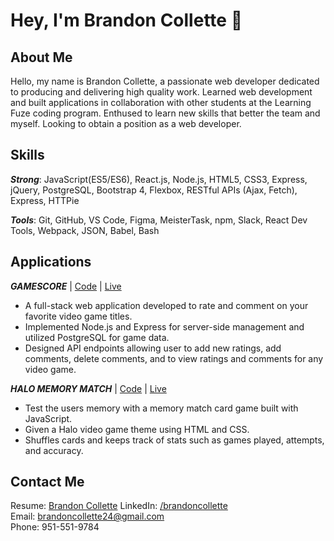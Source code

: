 # Hey, I'm Brandon Collette 👋   

## About Me
Hello, my name is Brandon Collette, a passionate web developer dedicated to producing and delivering high quality work. Learned web development and built applications in collaboration with other students at the Learning Fuze coding program. Enthused to learn new skills that better the team and myself. Looking to obtain a position as a web developer.

## Skills
 _**Strong**_: JavaScript(ES5/ES6), React.js, Node.js, HTML5, CSS3, Express, jQuery, PostgreSQL, Bootstrap 4, Flexbox, RESTful APIs (Ajax, Fetch), Express, HTTPie
 
 _**Tools**_: Git, GitHub, VS Code, Figma, MeisterTask, npm, Slack, React Dev Tools, Webpack, JSON, Babel, Bash

## Applications
_**GAMESCORE**_ | [Code](https://github.com/BrandonCollette/video-game-app) | [Live](https://game-score-app.herokuapp.com/)
* A full-stack web application developed to rate and comment on your favorite video game titles.
* Implemented Node.js and Express for server-side management and utilized PostgreSQL for game data.
* Designed API endpoints allowing user to add new ratings, add comments, delete comments, and to view ratings and
comments for any video game.

_**HALO MEMORY MATCH**_ | [Code](https://github.com/BrandonCollette/portfolio/tree/main/memory_match) | [Live](https://brandoncollette.github.io/portfolio/memory_match/index.html)
* Test the users memory with a memory match card game built with JavaScript.
* Given a Halo video game theme using HTML and CSS.
* Shuffles cards and keeps track of stats such as games played, attempts, and accuracy.

## Contact Me
Resume: [Brandon Collette]([https://drive.google.com/file/d/1QF2XJCS21FYkTWcapVTf0y9m74tWKJk1/view?usp=sharing](https://drive.google.com/file/d/1d0ApQRKZPXnrFXaaQa1Bd1dw9YPpHQ1R/view?usp=sharing))  
LinkedIn: [/brandoncollette](https://www.linkedin.com/in/brandoncollette/)   
Email: brandoncollette24@gmail.com   
Phone: 951-551-9784   



<!---
BrandonCollette/BrandonCollette is a ✨ special ✨ repository because its `README.md` (this file) appears on your GitHub profile.
You can click the Preview link to take a look at your changes.
--->
